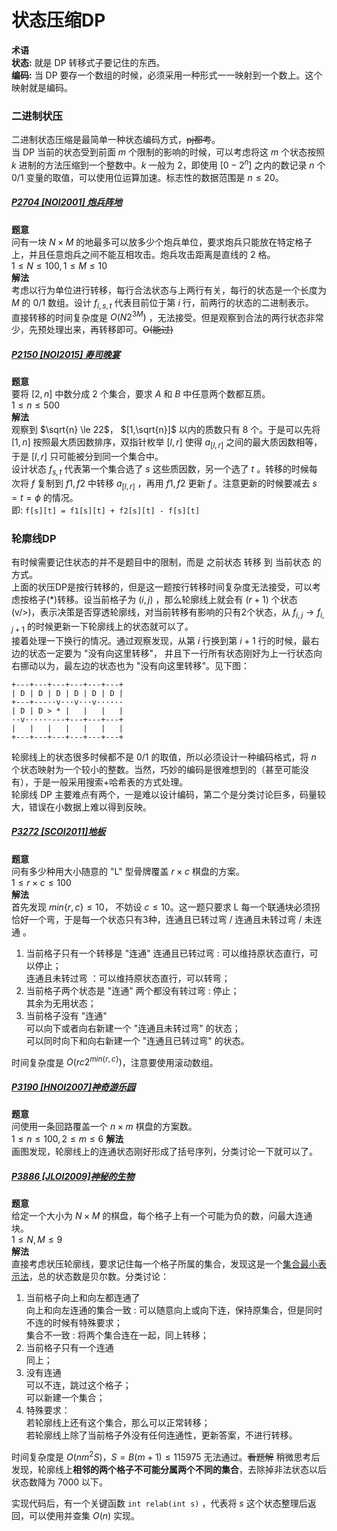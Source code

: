 # 状态压缩DP

**术语**  
**状态:** 就是 DP 转移式子要记住的东西。  
**编码:** 当 DP 要存一个数组的时候，必须采用一种形式一一映射到一个数上。这个映射就是编码。

### 二进制状压

二进制状态压缩是最简单一种状态编码方式，~~pj都考~~。  
当 DP 当前的状态受到前面 $m$ 个限制的影响的时候，可以考虑将这 $m$ 个状态按照 $k$ 进制的方法压缩到一个整数中。$k$ 一般为 $2$，即使用 $[0-2^n]$ 之内的数记录 $n$ 个 0/1 变量的取值，可以使用位运算加速。标志性的数据范围是 $n \le 20$。  

##### [P2704 [NOI2001] 炮兵阵地](https://www.luogu.com.cn/problem/P2704)
**题意**  
问有一块 $N \times M$ 的地最多可以放多少个炮兵单位，要求炮兵只能放在特定格子上，并且任意炮兵之间不能互相攻击。炮兵攻击距离是直线的 $2$ 格。  
$1 \le N \le 100, 1 \le M \le 10$  
**解法**  
考虑以行为单位进行转移，每行合法状态与上两行有关，每行的状态是一个长度为 $M$ 的 $0/1$ 数组。设计 $f_{i,s,t}$ 代表目前位于第 $i$ 行，前两行的状态的二进制表示。  
直接转移的时间复杂度是 $O(N2^{3M})$ ，无法接受。但是观察到合法的两行状态非常少，先预处理出来，再转移即可。~~O(能过)~~

##### [P2150 [NOI2015] 寿司晚宴](https://www.luogu.com.cn/problem/P2150)
**题意**   
要将 $[2,n]$ 中数分成 $2$ 个集合，要求 $A$ 和 $B$ 中任意两个数都互质。  
$1 \le n \le 500$  
**解法**  
观察到 $\sqrt{n} \le 22$， $[1,\sqrt{n}]$ 以内的质数只有 $8$ 个。于是可以先将 $[1,n]$ 按照最大质因数排序，双指针枚举 $[l, r]$ 使得 $a_{[l,r]}$ 之间的最大质因数相等，于是 $[l,r]$ 只可能被分到同一个集合中。  
设计状态 $f_{s,t}$ 代表第一个集合选了 $s$ 这些质因数，另一个选了 $t$ 。转移的时候每次将 $f$ 复制到 $f1, f2$ 中转移 $a_{[l,r]}$ ，再用 $f1, f2$ 更新 $f$ 。注意更新的时候要减去 $s = t = \phi$ 的情况。   
即:  ```f[s][t] = f1[s][t] + f2[s][t] - f[s][t]```  


### 轮廓线DP

有时候需要记住状态的并不是题目中的限制，而是 之前状态 转移 到 当前状态 的方式。  
上面的状压DP是按行转移的，但是这一题按行转移时间复杂度无法接受，可以考虑按格子(*)转移。设当前格子为 $(i,j)$ ，那么轮廓线上就会有 $(r+1)$ 个状态 (v/>)，表示决策是否穿透轮廓线，对当前转移有影响的只有2个状态，从 $f_{i,j} \to f_{i,j+1}$ 的时候更新一下轮廓线上的状态就可以了。  
接着处理一下换行的情况。通过观察发现，从第 $i$ 行换到第 $i+1$ 行的时候，最右边的状态一定要为 "没有向这里转移"， 并且下一行所有状态刚好为上一行状态向右挪动以为，最左边的状态也为 "没有向这里转移"。见下图：
```
+---+---+---+---+---+---+
| D | D | D | D | D | D |
+---+---··v···v···v······
| D | D > * |   |   |   |
··v······---+---+---+---+
|   |   |   |   |   |   |
+---+---+---+---+---+---+
```  
轮廓线上的状态很多时候都不是 0/1 的取值，所以必须设计一种编码格式，将 $n$ 个状态映射为一个较小的整数。当然，巧妙的编码是很难想到的（甚至可能没有），于是一般采用搜索+哈希表的方式处理。  
轮廓线 DP 主要难点有两个，一是难以设计编码，第二个是分类讨论巨多，码量较大，错误在小数据上难以得到反映。

##### [P3272 [SCOI2011]地板](https://www.luogu.com.cn/problem/P3272)  
**题意**  
问有多少种用大小随意的 "L" 型骨牌覆盖 $r \times c$ 棋盘的方案。  
$1 \le r \times c \le 100$  
**解法**  
首先发现 $min \{r, c\} \le 10$， 不妨设 $c \le 10$。这一题只要求 L 每一个联通块必须拐恰好一个弯，于是每一个状态只有3种，连通且已转过弯 / 连通且未转过弯 / 未连通 。  
1) 当前格子只有一个转移是 "连通"
连通且已转过弯 : 可以维持原状态直行，可以停止；    
连通且未转过弯 ：可以维持原状态直行，可以转弯；  
2) 当前格子两个状态是 "连通"
两个都没有转过弯 : 停止；  
其余为无用状态；  
3) 当前格子没有 "连通"  
可以向下或者向右新建一个 "连通且未转过弯" 的状态；  
可以同时向下和向右新建一个 "连通且已转过弯" 的状态。     

时间复杂度是 $O(rc2^{min\{r,c\}})$，注意要使用滚动数组。

##### [P3190 [HNOI2007]神奇游乐园](https://www.luogu.com.cn/problem/P3190)
**题意**  
问使用一条回路覆盖一个 $n \times m$ 棋盘的方案数。  
$1 \le n \le 100, 2 \le m \le 6$
**解法**  
画图发现，轮廓线上的连通状态刚好形成了括号序列，分类讨论一下就可以了。  

##### [P3886 [JLOI2009]神秘的生物](https://www.luogu.com.cn/problem/P3886)  
**题意**  
给定一个大小为 $N \times M$ 的棋盘，每个格子上有一个可能为负的数，问最大连通块。  
$1 \le N, M \le 9$  
**解法**  
直接考虑状压轮廓线，要求记住每一个格子所属的集合，发现这是一个[集合最小表示法](https://oi-wiki.org/math/combinatorics/bell/)，总的状态数是贝尔数。分类讨论：  
1) 当前格子向上和向左都连通了  
向上和向左连通的集合一致 : 可以随意向上或向下连，保持原集合，但是同时不连的时候有特殊要求；  
集合不一致 : 将两个集合连在一起，同上转移；  
2) 当前格子只有一个连通  
同上；  
3) 没有连通  
可以不连，跳过这个格子；  
可以新建一个集合；  
4) 特殊要求：  
若轮廓线上还有这个集合，那么可以正常转移；  
若轮廓线上除了当前格子外没有任何连通性，更新答案，不进行转移。

时间复杂度是 $O(nm^2S)$，$S = B(m+1) \le 115975$ 无法通过。~~看题解~~ 稍微思考后发现，轮廓线上**相邻的两个格子不可能分属两个不同的集合**，去除掉非法状态以后状态数降为 $7000$ 以下。   

实现代码后，有一个关键函数 ```int relab(int s)``` ，代表将 $s$ 这个状态整理后返回，可以使用并查集 $O(n)$ 实现。
